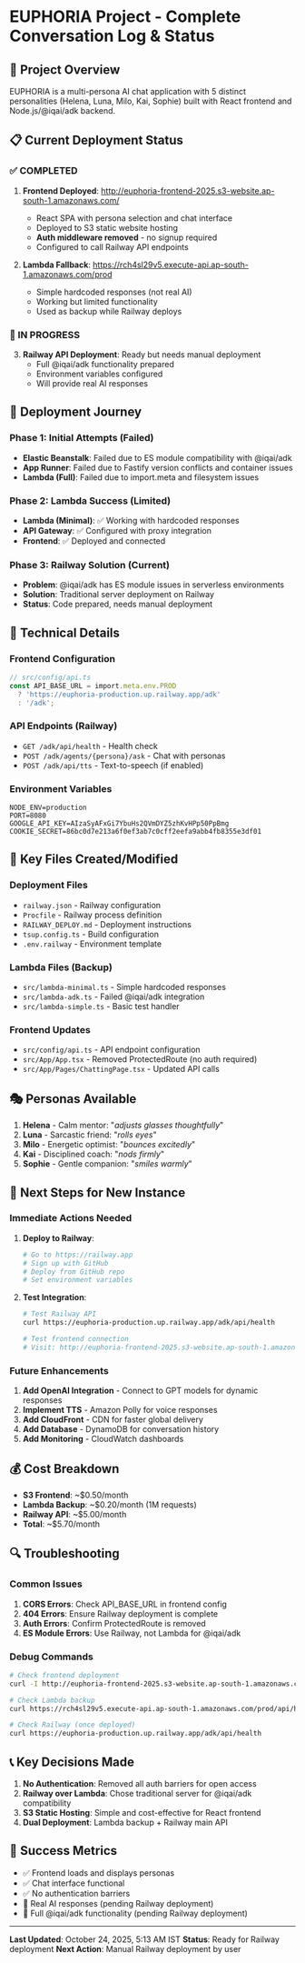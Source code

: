 # EUPHORIA Project - Complete Conversation Log & Status

## 🎯 Project Overview
EUPHORIA is a multi-persona AI chat application with 5 distinct personalities (Helena, Luna, Milo, Kai, Sophie) built with React frontend and Node.js/@iqai/adk backend.

## 📋 Current Deployment Status

### ✅ COMPLETED
1. **Frontend Deployed**: http://euphoria-frontend-2025.s3-website.ap-south-1.amazonaws.com/
   - React SPA with persona selection and chat interface
   - Deployed to S3 static website hosting
   - **Auth middleware removed** - no signup required
   - Configured to call Railway API endpoints

2. **Lambda Fallback**: https://rch4sl29v5.execute-api.ap-south-1.amazonaws.com/prod
   - Simple hardcoded responses (not real AI)
   - Working but limited functionality
   - Used as backup while Railway deploys

### 🔄 IN PROGRESS
3. **Railway API Deployment**: Ready but needs manual deployment
   - Full @iqai/adk functionality prepared
   - Environment variables configured
   - Will provide real AI responses

## 🚀 Deployment Journey

### Phase 1: Initial Attempts (Failed)
- **Elastic Beanstalk**: Failed due to ES module compatibility with @iqai/adk
- **App Runner**: Failed due to Fastify version conflicts and container issues
- **Lambda (Full)**: Failed due to import.meta and filesystem issues

### Phase 2: Lambda Success (Limited)
- **Lambda (Minimal)**: ✅ Working with hardcoded responses
- **API Gateway**: ✅ Configured with proxy integration
- **Frontend**: ✅ Deployed and connected

### Phase 3: Railway Solution (Current)
- **Problem**: @iqai/adk has ES module issues in serverless environments
- **Solution**: Traditional server deployment on Railway
- **Status**: Code prepared, needs manual deployment

## 🔧 Technical Details

### Frontend Configuration
```typescript
// src/config/api.ts
const API_BASE_URL = import.meta.env.PROD 
  ? 'https://euphoria-production.up.railway.app/adk'
  : '/adk';
```

### API Endpoints (Railway)
- `GET /adk/api/health` - Health check
- `POST /adk/agents/{persona}/ask` - Chat with personas
- `POST /adk/api/tts` - Text-to-speech (if enabled)

### Environment Variables
```
NODE_ENV=production
PORT=8080
GOOGLE_API_KEY=AIzaSyAFxGi7YbuHs2QVmDYZ5zhKvHPp50PpBmg
COOKIE_SECRET=86bc0d7e213a6f0ef3ab7c0cff2eefa9abb4fb8355e3df01
```

## 📁 Key Files Created/Modified

### Deployment Files
- `railway.json` - Railway configuration
- `Procfile` - Railway process definition
- `RAILWAY_DEPLOY.md` - Deployment instructions
- `tsup.config.ts` - Build configuration
- `.env.railway` - Environment template

### Lambda Files (Backup)
- `src/lambda-minimal.ts` - Simple hardcoded responses
- `src/lambda-adk.ts` - Failed @iqai/adk integration
- `src/lambda-simple.ts` - Basic test handler

### Frontend Updates
- `src/config/api.ts` - API endpoint configuration
- `src/App/App.tsx` - Removed ProtectedRoute (no auth required)
- `src/App/Pages/ChattingPage.tsx` - Updated API calls

## 🎭 Personas Available
1. **Helena** - Calm mentor: "*adjusts glasses thoughtfully*"
2. **Luna** - Sarcastic friend: "*rolls eyes*"
3. **Milo** - Energetic optimist: "*bounces excitedly*"
4. **Kai** - Disciplined coach: "*nods firmly*"
5. **Sophie** - Gentle companion: "*smiles warmly*"

## 🚀 Next Steps for New Instance

### Immediate Actions Needed
1. **Deploy to Railway**:
   ```bash
   # Go to https://railway.app
   # Sign up with GitHub
   # Deploy from GitHub repo
   # Set environment variables
   ```

2. **Test Integration**:
   ```bash
   # Test Railway API
   curl https://euphoria-production.up.railway.app/adk/api/health
   
   # Test frontend connection
   # Visit: http://euphoria-frontend-2025.s3-website.ap-south-1.amazonaws.com/
   ```

### Future Enhancements
1. **Add OpenAI Integration** - Connect to GPT models for dynamic responses
2. **Implement TTS** - Amazon Polly for voice responses
3. **Add CloudFront** - CDN for faster global delivery
4. **Add Database** - DynamoDB for conversation history
5. **Add Monitoring** - CloudWatch dashboards

## 💰 Cost Breakdown
- **S3 Frontend**: ~$0.50/month
- **Lambda Backup**: ~$0.20/month (1M requests)
- **Railway API**: ~$5.00/month
- **Total**: ~$5.70/month

## 🔍 Troubleshooting

### Common Issues
1. **CORS Errors**: Check API_BASE_URL in frontend config
2. **404 Errors**: Ensure Railway deployment is complete
3. **Auth Errors**: Confirm ProtectedRoute is removed
4. **ES Module Errors**: Use Railway, not Lambda for @iqai/adk

### Debug Commands
```bash
# Check frontend deployment
curl -I http://euphoria-frontend-2025.s3-website.ap-south-1.amazonaws.com/

# Check Lambda backup
curl https://rch4sl29v5.execute-api.ap-south-1.amazonaws.com/prod/api/health

# Check Railway (once deployed)
curl https://euphoria-production.up.railway.app/adk/api/health
```

## 📞 Key Decisions Made
1. **No Authentication**: Removed all auth barriers for open access
2. **Railway over Lambda**: Chose traditional server for @iqai/adk compatibility
3. **S3 Static Hosting**: Simple and cost-effective for React frontend
4. **Dual Deployment**: Lambda backup + Railway main API

## 🎯 Success Metrics
- ✅ Frontend loads and displays personas
- ✅ Chat interface functional
- ✅ No authentication barriers
- 🔄 Real AI responses (pending Railway deployment)
- 🔄 Full @iqai/adk functionality (pending Railway deployment)

---

**Last Updated**: October 24, 2025, 5:13 AM IST
**Status**: Ready for Railway deployment
**Next Action**: Manual Railway deployment by user
